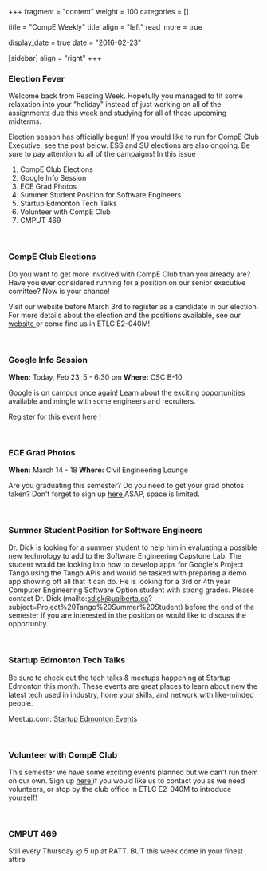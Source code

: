 
+++
fragment = "content"
weight = 100
categories = []

title = "CompE Weekly"
title_align = "left"
read_more = true

display_date = true
date = "2016-02-23" 

[sidebar]
  align = "right"
+++
    
### Election Fever


Welcome back from Reading Week. Hopefully you managed to fit some relaxation into your "holiday" instead of just working on all of the assignments due this week and studying for all of those upcoming midterms.

Election season has officially begun! If you would like to run for CompE Club Executive, see the post below. ESS and SU elections are also ongoing. Be sure to pay attention to all of the campaigns!
In this issue
1. CompE Club Elections
2. Google Info Session
3. ECE Grad Photos
4. Summer Student Position for Software Engineers
5. Startup Edmonton Tech Talks
6. Volunteer with CompE Club
7. CMPUT 469

</br>

### CompE Club Elections


Do you want to get more involved with CompE Club than you already are? Have you ever considered running for a position on our senior executive comittee? Now is your chance!

Visit our website before March 3rd to register as a candidate in our election. For more details about the election and the positions available, see our [website ](http://compeclub.com/) or come find us in ETLC E2-040M!

</br>

### Google Info Session


**When:** Today, Feb 23, 5 - 6:30 pm
**Where:** CSC B-10

Google is on campus once again! Learn about the exciting opportunities available and mingle with some engineers and recruiters.

Register for this event [here ](https://docs.google.com/a/ualberta.ca/forms/d/1iYpOyLoTbWrjjnFVhpiJc7t9rD4uVJ4YAUR4rJtO8Ko/viewform?entry.1086805608&entry.636434856&entry.1265305040&entry.1145349272) !

</br>

### ECE Grad Photos


**When:** March 14 - 18
**Where:** Civil Engineering Lounge

Are you graduating this semester? Do you need to get your grad photos taken?
Don't forget to sign up [here ](http://www.imagesofdistinction.net/scheduler/index.php?cap=29)  ASAP, space is limited.

</br>

### Summer Student Position for Software Engineers


Dr. Dick is looking for a summer student to help him in evaluating a possible new technology to add to the Software Engineering Capstone Lab. The student would be looking into how to develop apps for Google's Project Tango using the Tango APIs and would be tasked with preparing a demo app showing off all that it can do.
He is looking for a 3rd or 4th year Computer Engineering Software Option student with strong grades. Please contact Dr. Dick (mailto:sdick@ualberta.ca?subject=Project%20Tango%20Summer%20Student) before the end of the semester if you are interested in the position or would like to discuss the opportunity.

</br>

### Startup Edmonton Tech Talks


Be sure to check out the tech talks & meetups happening at Startup Edmonton this month. These events are great places to learn about new the latest tech used in industry, hone your skills, and network with like-minded people.

Meetup.com: [Startup Edmonton Events ](http://www.meetup.com/startupedmonton/events/)

</br>

### Volunteer with CompE Club


This semester we have some exciting events planned but we can't run them on our own. Sign up [here ](http://goo.gl/forms/5NuwD5Pffb) if you would like us to contact you as we need volunteers, or stop by the club office in ETLC E2-040M to introduce yourself!

</br>

### CMPUT 469


Still every Thursday @ 5 up at RATT.
BUT this week come in your finest attire.

</br>
